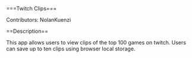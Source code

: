 ===Twitch Clips===

Contributors: NolanKuenzi

==Description== 

This app allows users to view clips of the top 100 games on twitch. Users can save up to ten clips using browser local storage.